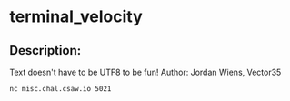 
# terminal_velocity
## Description:
Text doesn't have to be UTF8 to be fun!
Author: Jordan Wiens, Vector35

`nc misc.chal.csaw.io 5021`

